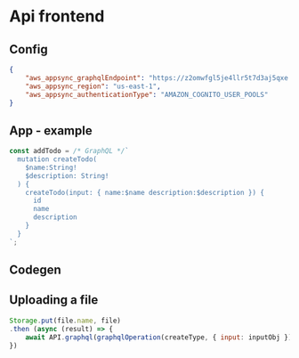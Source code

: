 # Api frontend

## Config
```json
{
    "aws_appsync_graphqlEndpoint": "https://z2omwfgl5je4llr5t7d3aj5qxe.appsync-api.us-east-1.amazonaws.com/graphql",
    "aws_appsync_region": "us-east-1",
    "aws_appsync_authenticationType": "AMAZON_COGNITO_USER_POOLS"
}
```

## App - example
```javascript
const addTodo = /* GraphQL */`
  mutation createTodo(
    $name:String!
    $description: String!
  ) {
    createTodo(input: { name:$name description:$description }) {
      id
      name
      description
    }
  }
`;
```

## Codegen

## Uploading a file
```javascript
Storage.put(file.name, file)
.then (async (result) => {
    await API.graphql(graphqlOperation(createType, { input: inputObj })))
})
```
